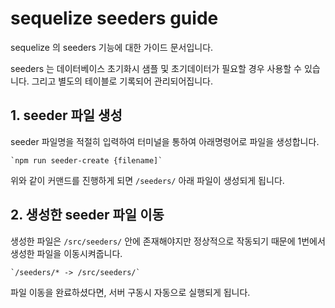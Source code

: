 # sequelize seeders guide

sequelize 의 seeders 기능에 대한 가이드 문서입니다.

seeders 는 데이터베이스 초기화시 샘플 및 초기데이터가 필요할 경우 사용할 수 있습니다.
그리고 별도의 테이블로 기록되어 관리되어집니다.

## 1. seeder 파일 생성

seeder 파일명을 적절히 입력하여 터미널을 통하여 아래명령어로 파일을 생성합니다.

    `npm run seeder-create {filename]`

위와 같이 커맨드를 진행하게 되면 `/seeders/` 아래 파일이 생성되게 됩니다.

## 2. 생성한 seeder 파일 이동

생성한 파일은 `/src/seeders/` 안에 존재해야지만 정상적으로 작동되기 때문에 1번에서 생성한 파일을 이동시켜줍니다.

    `/seeders/* -> /src/seeders/`

파일 이동을 완료하셨다면, 서버 구동시 자동으로 실행되게 됩니다.
